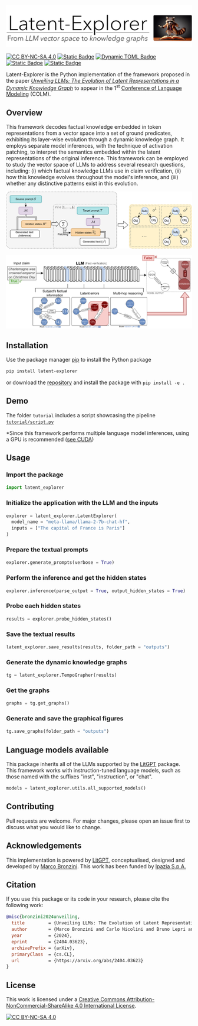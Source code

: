 ![Logo](https://github.com/Ipazia-AI/latent-explorer/raw/main/images/logo.png)

[![CC BY-NC-SA 4.0][cc-by-nc-sa-shield]][cc-by-nc-sa]
[![Static Badge](https://img.shields.io/badge/pyPI-latent--explorer-red)](https://pypi.org/project/latent-explorer)
[![Dynamic TOML Badge](https://img.shields.io/badge/dynamic/toml?url=https%3A%2F%2Fgithub.com%2FIpazia-AI%2Flatent-explorer%2Fraw%2Fmain%2Fpyproject.toml&query=%24.project.version&label=release&color=green)](https://github.com/Ipazia-AI/latent-explorer/releases)
[![Static Badge](https://img.shields.io/badge/website-online-green)](https://github.com/Ipazia-AI)
[![Static Badge](https://img.shields.io/badge/DOI-10.48550%2FarXiv.2404.03623-orange)](
https://doi.org/10.48550/arXiv.2404.03623)


Latent-Explorer is the Python implementation of the framework proposed in the paper [*Unveiling LLMs: The Evolution of Latent Representations in a Dynamic Knowledge Graph*](https://arxiv.org/abs/2404.03623) to appear in the 1<sup>st</sup> [Conference of Language Modeling](https://colmweb.org/index.html) (COLM).

## Overview
This framework decodes factual knowledge embedded in token representations from a vector space into a set of ground predicates, exhibiting its layer-wise evolution through a dynamic knowledge graph. 
It employs separate model inferences, with the technique of activation patching, to interpret the semantics embedded within the latent representations of the original inference.
This framework can be employed to study the vector space of LLMs to address several research questions, including:
(i) which factual knowledge LLMs use in claim verification,
(ii) how this knowledge evolves throughout the model's inference, and
(iii) whether any distinctive patterns exist in this evolution.

![Framework](https://github.com/Ipazia-AI/latent-explorer/raw/main/images/framework.png)

![Contribution](https://github.com/Ipazia-AI/latent-explorer/raw/main/images/contribution.png)


## Installation
Use the package manager [pip](https://pip.pypa.io/en/stable/) to install the Python package

```bash
pip install latent-explorer
```

or download the [repository](https://github.com/Ipazia-AI/latent-explorer) and install the package with 
` pip install -e . `

## Demo
The folder `tutorial` includes a script showcasing the pipeline [`tutorial/script.py`](./tutorial/script.py)

*Since this framework performs multiple language model inferences, using a GPU is recommended ([see CUDA](https://docs.nvidia.com/cuda/cuda-quick-start-guide/index.html))

## Usage

### Import the package
```python
import latent_explorer
```

### Initialize the application with the LLM and the inputs
```python
explorer = latent_explorer.LatentExplorer(
  model_name = "meta-llama/llama-2-7b-chat-hf", 
  inputs = ["The capital of France is Paris"]
)
```
### Prepare the textual prompts
```python
explorer.generate_prompts(verbose = True)
```

### Perform the inference and get the hidden states
```python
explorer.inference(parse_output = True, output_hidden_states = True)
```

### Probe each hidden states
```python
results = explorer.probe_hidden_states()
```

### Save the textual results
```python
latent_explorer.save_results(results, folder_path = "outputs")
```

### Generate the dynamic knowledge graphs
```python
tg = latent_explorer.TempoGrapher(results)
```

### Get the graphs
```python
graphs = tg.get_graphs()
```

### Generate and save the graphical figures
```python
tg.save_graphs(folder_path = "outputs")
```

## Language models available
This package inherits all of the LLMs supported by the [LitGPT](https://github.com/Lightning-AI/litgpt/blob/main/tutorials/download_model_weights.md) package.
This framework works with instruction-tuned language models, such as those named with the suffixes "inst", "instruction", or "chat". 

```python
models = latent_explorer.utils.all_supported_models()
```

## Contributing
Pull requests are welcome. For major changes, please open an issue first to discuss what you would like to change.

## Acknowledgements
This implementation is powered by [LitGPT](https://github.com/Lightning-AI/litgpt), conceptualised, designed and developed by [Marco Bronzini](https://www.linkedin.com/in/bronzinimarco).
This work has been funded by [Ipazia S.p.A.](https://ipazia.com)

## Citation
If you use this package or its code in your research, please cite the following work:

```bibtex
@misc{bronzini2024unveiling,
  title         = {Unveiling LLMs: The Evolution of Latent Representations in a Dynamic Knowledge Graph}, 
  author        = {Marco Bronzini and Carlo Nicolini and Bruno Lepri and Jacopo Staiano and Andrea Passerini},
  year          = {2024},
  eprint        = {2404.03623},
  archivePrefix = {arXiv},
  primaryClass  = {cs.CL},
  url           = {https://arxiv.org/abs/2404.03623}
}
```

## License
This work is licensed under a
[Creative Commons Attribution-NonCommercial-ShareAlike 4.0 International License][cc-by-nc-sa].

[![CC BY-NC-SA 4.0][cc-by-nc-sa-image]][cc-by-nc-sa]

[cc-by-nc-sa]: http://creativecommons.org/licenses/by-nc-sa/4.0
[cc-by-nc-sa-image]: https://licensebuttons.net/l/by-nc-sa/4.0/88x31.png
[cc-by-nc-sa-shield]: https://img.shields.io/badge/license-CC%20BY--NC--SA%204.0-lightgrey.svg
